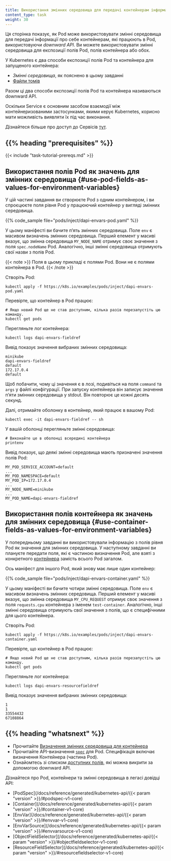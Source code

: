 ```yaml
---
title: Використання змінних середовища для передачі контейнерам інформації про Pod 
content_type: task
weight: 30
---
```


<!-- overview -->

Ця сторінка показує, як Pod може використовувати змінні середовища для передачі інформації про себе контейнерам, які працюють в Pod, використовуючи _downward API_. Ви можете використовувати змінні середовища для експозиції полів Pod, полів контейнера або обох.

У Kubernetes є два способи експозиції полів Pod та контейнера для запущеного контейнера:

* _Змінні середовища_, як пояснено в цьому завданні
* [Файли томів](/uk/docs/tasks/inject-data-application/downward-api-volume-expose-pod-information/)

Разом ці два способи експозиції полів Pod та контейнера називаються downward API.

Оскільки Service є основним засобом взаємодії між контейнеризованими застосунками, якими керує Kubernetes, корисно мати можливість виявляти їх під час виконання.

Дізнайтеся більше про доступ до Сервісів [тут](/uk/docs/tutorials/services/connect-applications-service/#accessing-the-service).

## {{% heading "prerequisites" %}}

{{< include "task-tutorial-prereqs.md" >}}

<!-- steps -->

## Використання полів Pod як значень для змінних середовища {#use-pod-fields-as-values-for-environment-variables}

У цій частині завдання ви створюєте Pod з одним контейнером, і ви спроєцюєте поля рівня Pod у працюючий контейнер у вигляді змінних середовища.

{{% code_sample file="pods/inject/dapi-envars-pod.yaml" %}}

У цьому маніфесті ви бачите пʼять змінних середовища. Поле `env` є масивом визначень змінних середовища. Перший елемент у масиві вказує, що змінна середовища `MY_NODE_NAME` отримує своє значення з поля `spec.nodeName` Pod. Аналогічно, інші змінні середовища отримують свої назви з полів Pod.

{{< note >}}
Поля в цьому прикладі є полями Pod. Вони не є полями контейнера в Pod.
{{< /note >}}

Створіть Pod:

```shell
kubectl apply -f https://k8s.io/examples/pods/inject/dapi-envars-pod.yaml
```

Перевірте, що контейнер в Pod працює:

```shell
# Якщо новий Pod ще не став доступним, кілька разів перезапустіть цю команду.
kubectl get pods
```

Перегляньте лог контейнера:

```shell
kubectl logs dapi-envars-fieldref
```

Вивід показує значення вибраних змінних середовища:

```none
minikube
dapi-envars-fieldref
default
172.17.0.4
default
```

Щоб побачити, чому ці значення є в лозі, подивіться на поля `command` та `args` у файлі конфігурації. При запуску контейнера він записує значення пʼяти змінних середовища у stdout. Він повторює це кожні десять секунд.

Далі, отримайте оболонку в контейнер, який працює в вашому Pod:

```shell
kubectl exec -it dapi-envars-fieldref -- sh
```

У вашій оболонці перегляньте змінні середовища:

```shell
# Виконайте це в оболонці всередині контейнера
printenv
```

Вивід показує, що деякі змінні середовища мають призначені значення
полів Pod:

```none
MY_POD_SERVICE_ACCOUNT=default
...
MY_POD_NAMESPACE=default
MY_POD_IP=172.17.0.4
...
MY_NODE_NAME=minikube
...
MY_POD_NAME=dapi-envars-fieldref
```

## Використання полів контейнера як значень для змінних середовища {#use-container-fields-as-values-for-environment-variables}

У попередньому завданні ви використовували інформацію з полів рівня Pod як значення для змінних середовища. У наступному завданні ви плануєте передати поля, які є частиною визначення Pod, але взяті з конкретного [контейнера](/uk/docs/reference/kubernetes-api/workload-resources/pod-v1/#Container) замість всього Pod загалом.

Ось маніфест для іншого Pod, який знову має лише один контейнер:

{{% code_sample file="pods/inject/dapi-envars-container.yaml" %}}

У цьому маніфесті ви бачите чотири змінні середовища. Поле `env` є масивом визначень змінних середовища. Перший елемент у масиві вказує, що змінна середовища `MY_CPU_REQUEST` отримує своє значення з поля `requests.cpu` контейнера з іменем `test-container`. Аналогічно, інші змінні середовища отримують свої значення з полів, що є специфічними для цього контейнера.

Створіть Pod:

```shell
kubectl apply -f https://k8s.io/examples/pods/inject/dapi-envars-container.yaml
```

Перевірте, що контейнер в Pod працює:

```shell
# Якщо новий Pod ще не став доступним, кілька разів перезапустіть цю команду.
kubectl get pods
```

Перегляньте лог контейнера:

```shell
kubectl logs dapi-envars-resourcefieldref
```

Вивід показує значення вибраних змінних середовища:

```none
1
1
33554432
67108864
```

## {{% heading "whatsnext" %}}

* Прочитайте [Визначення змінних середовища для контейнера](/uk/docs/tasks/inject-data-application/define-environment-variable-container/)
* Прочитайте API-визначення [`spec`](/uk/docs/reference/kubernetes-api/workload-resources/pod-v1/#PodSpec) для Pod. Специфікація включає визначення Контейнера (частина Pod).
* Ознайомтесь зі списком [доступних полів](/uk/docs/concepts/workloads/pods/downward-api/#available-fields), які можна викрити за допомогою downward API.

Дізнайтеся про Pod, контейнери та змінні середовища в легасі довідці API:

* [PodSpec](/docs/reference/generated/kubernetes-api/{{< param "version" >}}/#podspec-v1-core)
* [Container](/docs/reference/generated/kubernetes-api/{{< param "version" >}}/#container-v1-core)
* [EnvVar](/docs/reference/generated/kubernetes-api/{{< param "version" >}}/#envvar-v1-core)
* [EnvVarSource](/docs/reference/generated/kubernetes-api/{{< param "version" >}}/#envvarsource-v1-core)
* [ObjectFieldSelector](/docs/reference/generated/kubernetes-api/{{< param "version" >}}/#objectfieldselector-v1-core)
* [ResourceFieldSelector](/docs/reference/generated/kubernetes-api/{{< param "version" >}}/#resourcefieldselector-v1-core)
